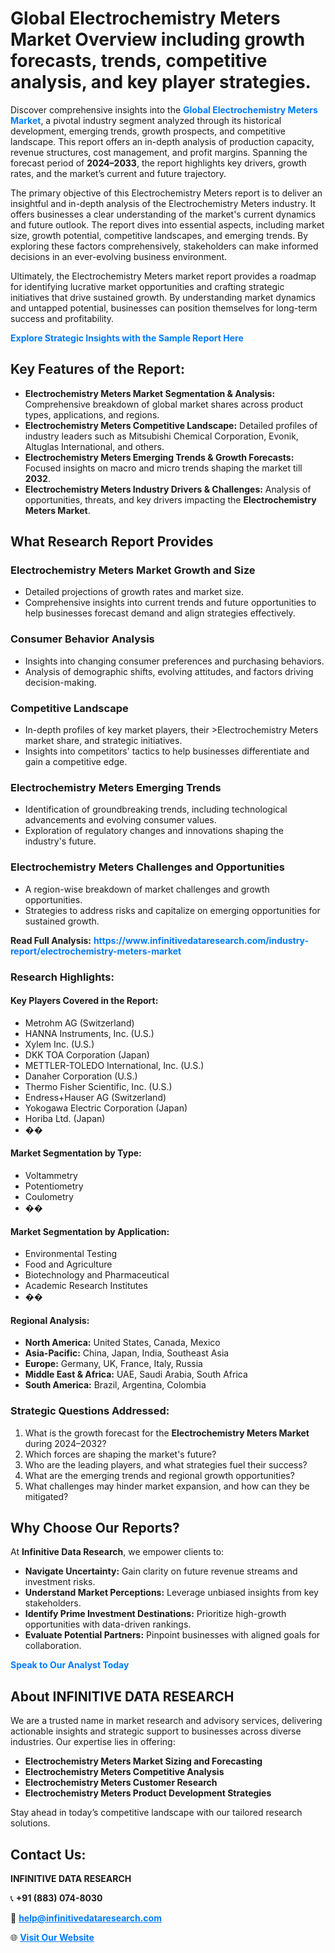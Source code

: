 <h1>Global Electrochemistry Meters Market Overview including growth forecasts, trends, competitive analysis, and key player strategies.</h1>
<p>
Discover comprehensive insights into the 
<a href="https://www.infinitivedataresearch.com/industry-report/electrochemistry-meters-market" rel="dofollow" style="color: #007BFF; text-decoration: none;"><strong>Global Electrochemistry Meters Market</strong></a>, a pivotal industry segment analyzed through its historical development, emerging trends, growth prospects, and competitive landscape. This report offers an in-depth analysis of production capacity, revenue structures, cost management, and profit margins. Spanning the forecast period of <strong>2024–2033</strong>, the report highlights key drivers, growth rates, and the market’s current and future trajectory.
</p>
<p>
The primary objective of this Electrochemistry Meters report is to deliver an insightful and in-depth analysis of the Electrochemistry Meters industry. It offers businesses a clear understanding of the market's current dynamics and future outlook. The report dives into essential aspects, including market size, growth potential, competitive landscapes, and emerging trends. By exploring these factors comprehensively, stakeholders can make informed decisions in an ever-evolving business environment.
</p>
<p>
Ultimately, the Electrochemistry Meters market report provides a roadmap for identifying lucrative market opportunities and crafting strategic initiatives that drive sustained growth. By understanding market dynamics and untapped potential, businesses can position themselves for long-term success and profitability.
</p>
<p>
<a href="https://www.infinitivedataresearch.com/request-sample/reportId=108982" style="color: #007BFF; text-decoration: none;"><strong>Explore Strategic Insights with the Sample Report Here</strong></a>
</p>

<h2>Key Features of the Report:</h2>
<ul>
<li><strong>Electrochemistry Meters Market Segmentation & Analysis:</strong> Comprehensive breakdown of global market shares across product types, applications, and regions.</li>
<li><strong>Electrochemistry Meters Competitive Landscape:</strong> Detailed profiles of industry leaders such as Mitsubishi Chemical Corporation, Evonik, Altuglas International, and others.</li>
<li><strong>Electrochemistry Meters Emerging Trends & Growth Forecasts:</strong> Focused insights on macro and micro trends shaping the market till <strong>2032</strong>.</li>
<li><strong>Electrochemistry Meters Industry Drivers & Challenges:</strong> Analysis of opportunities, threats, and key drivers impacting the <strong>Electrochemistry Meters Market</strong>.</li>
</ul>

<h2>What Research Report Provides</h2>
<h3>Electrochemistry Meters Market Growth and Size</h3>
<ul>
<li>Detailed projections of growth rates and market size.</li>
<li>Comprehensive insights into current trends and future opportunities to help businesses forecast demand and align strategies effectively.</li>
</ul>

<h3>Consumer Behavior Analysis</h3>
<ul>
<li>Insights into changing consumer preferences and purchasing behaviors.</li>
<li>Analysis of demographic shifts, evolving attitudes, and factors driving decision-making.</li>
</ul>

<h3>Competitive Landscape</h3>
<ul>
<li>In-depth profiles of key market players, their >Electrochemistry Meters market share, and strategic initiatives.</li>
<li>Insights into competitors' tactics to help businesses differentiate and gain a competitive edge.</li>
</ul>

<h3>Electrochemistry Meters Emerging Trends</h3>
<ul>
<li>Identification of groundbreaking trends, including technological advancements and evolving consumer values.</li>
<li>Exploration of regulatory changes and innovations shaping the industry's future.</li>
</ul>

<h3>Electrochemistry Meters Challenges and Opportunities</h3>
<ul>
<li>A region-wise breakdown of market challenges and growth opportunities.</li>
<li>Strategies to address risks and capitalize on emerging opportunities for sustained growth.</li>
</ul>
<p><strong>Read Full Analysis:</strong> <a href="https://www.infinitivedataresearch.com/industry-report/electrochemistry-meters-market" rel="dofollow" style="color: #007BFF; text-decoration: none;"><strong>https://www.infinitivedataresearch.com/industry-report/electrochemistry-meters-market</strong></a></p>
<h3>Research Highlights:</h3>
<h4>Key Players Covered in the Report:</h4>
<ul><li>Metrohm AG (Switzerland)</li><li>HANNA Instruments, Inc. (U.S.)</li><li>Xylem Inc. (U.S.)</li><li>DKK TOA Corporation (Japan)</li><li>METTLER-TOLEDO International, Inc. (U.S.)</li><li>Danaher Corporation (U.S.)</li><li>Thermo Fisher Scientific, Inc. (U.S.)</li><li>Endress+Hauser AG (Switzerland)</li><li>Yokogawa Electric Corporation (Japan)</li><li>Horiba Ltd. (Japan)</li><li>��</li></ul>
<h4>Market Segmentation by Type:</h4>
<ul><li>Voltammetry</li><li>Potentiometry</li><li>Coulometry</li><li>��</li></ul>
<h4>Market Segmentation by Application:</h4>
<ul><li>Environmental Testing</li><li>Food and Agriculture</li><li>Biotechnology and Pharmaceutical</li><li>Academic Research Institutes</li><li>��</li></ul>

<h4>Regional Analysis:</h4>
<ul>
<li><strong>North America:</strong> United States, Canada, Mexico</li>
<li><strong>Asia-Pacific:</strong> China, Japan, India, Southeast Asia</li>
<li><strong>Europe:</strong> Germany, UK, France, Italy, Russia</li>
<li><strong>Middle East & Africa:</strong> UAE, Saudi Arabia, South Africa</li>
<li><strong>South America:</strong> Brazil, Argentina, Colombia</li>
</ul>

<h3>Strategic Questions Addressed:</h3>
<ol>
<li>What is the growth forecast for the <strong>Electrochemistry Meters Market</strong> during 2024–2032?</li>
<li>Which forces are shaping the market's future?</li>
<li>Who are the leading players, and what strategies fuel their success?</li>
<li>What are the emerging trends and regional growth opportunities?</li>
<li>What challenges may hinder market expansion, and how can they be mitigated?</li>
</ol>

<h2>Why Choose Our Reports?</h2>
<p>At <strong>Infinitive Data Research</strong>, we empower clients to:</p>
<ul>
<li><strong>Navigate Uncertainty:</strong> Gain clarity on future revenue streams and investment risks.</li>
<li><strong>Understand Market Perceptions:</strong> Leverage unbiased insights from key stakeholders.</li>
<li><strong>Identify Prime Investment Destinations:</strong> Prioritize high-growth opportunities with data-driven rankings.</li>
<li><strong>Evaluate Potential Partners:</strong> Pinpoint businesses with aligned goals for collaboration.</li>
</ul>
<p><a href="https://www.infinitivedataresearch.com/industry-report/electrochemistry-meters-market" rel="dofollow" style="color: #007BFF; text-decoration: none;"><strong>Speak to Our Analyst Today</strong></a></p>

<h2>About INFINITIVE DATA RESEARCH</h2>
<p>We are a trusted name in market research and advisory services, delivering actionable insights and strategic support to businesses across diverse industries. Our expertise lies in offering:</p>
<ul>
<li><strong>Electrochemistry Meters Market Sizing and Forecasting</strong></li>
<li><strong>Electrochemistry Meters Competitive Analysis</strong></li>
<li><strong>Electrochemistry Meters Customer Research</strong></li>
<li><strong>Electrochemistry Meters Product Development Strategies</strong></li>
</ul>
<p>Stay ahead in today’s competitive landscape with our tailored research solutions.</p>

<h2>Contact Us:</h2>
<p><strong>INFINITIVE DATA RESEARCH</strong></p>
<p>📞 <strong>+91 (883) 074-8030</strong></p>
<p>📧 <strong><a href="mailto:help@infinitivedataresearch.com" style="color: #007BFF;">help@infinitivedataresearch.com</a></strong></p>
<p>🌐 <strong><a href="https://www.infinitivedataresearch.com" rel="dofollow" style="color: #007BFF;">Visit Our Website</a></strong></p>